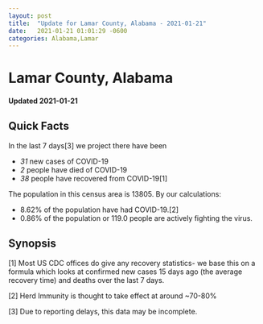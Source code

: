 ```yaml
---
layout: post
title:  "Update for Lamar County, Alabama - 2021-01-21"
date:   2021-01-21 01:01:29 -0600
categories: Alabama,Lamar
---
```


# Lamar County, Alabama
#### Updated 2021-01-21

## Quick Facts

In the last 7 days[3] we project there have been
- *31* new cases of COVID-19
- *2* people have died of COVID-19
- *38* people have recovered from COVID-19[1]

The population in this census area is 13805. By our calculations:
- 8.62% of the population have had COVID-19.[2]
- 0.86% of the population or 119.0 people are actively fighting the virus.

## Synopsis




[1] Most US CDC offices do give any recovery statistics- we base this on a formula which looks at confirmed new cases
15 days ago (the average recovery time) and deaths over the last 7 days.

[2] Herd Immunity is thought to take effect at around ~70-80%

[3] Due to reporting delays, this data may be incomplete.
 
    